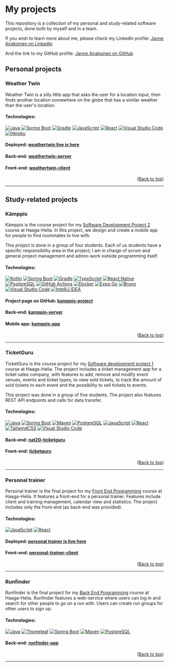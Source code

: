 <a id="readme-alku"></a>
# My projects
This repository is a collection of my personal and study-related software projects, done both by myself and in a team.

If you wish to learn more about me, please check my LinkedIn profile: [Janne Airaksinen on LinkedIn](https://www.linkedin.com/in/janair/)

And the link to my GitHub profile: [Janne Airaksinen on GitHub](https://github.com/devaajanne)

## Personal projects

### Weather Twin
Weather Twin is a silly little app that asks the user for a location input, then finds another location somewhere on the globe that has a similar weather than the user's location.

#### Technologies:
[![Java][java-logo]][java-url]
[![Spring Boot][spring-logo]][spring-url]
[![Gradle][gradle-logo]][gradle-url]
[![JavaScript][javascript-logo]][javascript-url]
[![React][react-logo]][react-url]
[![Visual Studio Code][vs-code-logo]][vs-code-url]
[![Heroku][heroku-logo]][heroku-url]

#### Deployed: [weathertwin live is here](https://devaajanne.github.io/weathertwin-client/)
#### Back-end: [weathertwin-server](https://github.com/devaajanne/weathertwin-server)
#### Front-end: [weathertwin-client](https://github.com/devaajanne/weathertwin-client)
<p align="right">(<a href="#readme-alku">Back to top</a>)</p>

---

## Study-related projects

### Kämppis
Kämppis is the course project for my [Software Development Project 2](https://opinto-opas.haaga-helia.fi/course_unit/SOF007AS3AE) course at Haaga-Helia. In this project, we design and create a mobile app for people to find roommates to live with.

This project is done in a group of four students. Each of us students have a specific responsibility area in the project; I am in charge of scrum and general project management and admin-work outside programming itself.

#### Technologies:
[![Kotlin][kotlin-logo]][kotlin-url]
[![Spring Boot][spring-logo]][spring-url]
[![Gradle][gradle-logo]][gradle-url]
[![TypeScript][typescript-logo]][typescript-url]
[![React Native][react-native-logo]][react-native-url]
[![PostgreSQL][postgres-logo]][postgres-url]
[![GitHub Actions][github-actions-logo]][github-actions-url]
[![Docker][docker-logo]][docker-url]
[![Expo Go][expo-logo]][expo-url]
[![Bruno][bruno-logo]][bruno-url]
[![Visual Studio Code][vs-code-logo]][vs-code-url]
[![IntelliJ IDEA][intellij-idea-logo]][intellij-idea-url]

#### Project page on GitHub: [kamppis-project](https://github.com/HH-Nat20)
#### Back-end: [kamppis-server](https://github.com/HH-Nat20/kamppis-server)
#### Mobile app: [kamppis-app](https://github.com/HH-Nat20/kamppis-app)
<p align="right">(<a href="#readme-alku">Back to top</a>)</p>

---

### TicketGuru
TicketGuru is the course project for my [Software development project 1](https://opinto-opas.haaga-helia.fi/course_unit/SOF005AS3AE) course at Haaga-Helia. The project includes a ticket management app for a ticket sales company, with features to add, remove and modify event venues, events and ticket types, to view sold tickets, to track the amount of sold tickets to each event and the possibility to sell tickets to events.

This project was done in a group of five students. The project also features REST API endpoints and calls for data transfer.

#### Technologies:
[![Java][java-logo]][java-url]
[![Spring Boot][spring-logo]][spring-url]
[![Maven][maven-logo]][maven-url]
[![PostgreSQL][postgres-logo]][postgres-url]
[![JavaScript][javascript-logo]][javascript-url]
[![React][react-logo]][react-url]
[![TailwindCSS][tailwind-css-logo]][tailwind-css-url]
[![Visual Studio Code][vs-code-logo]][vs-code-url]

#### Back-end: [nat20-ticketguru](https://github.com/marttyyriroskis/nat20-ticketguru)
#### Front-end: [ticketguru](https://github.com/Bminor87/ticketguru)
<p align="right">(<a href="#readme-alku">Back to top</a>)</p>

---

### Personal trainer
Personal trainer is the final project for my [Front End Programming](https://opinto-opas.haaga-helia.fi/course_unit/SOF004AS3AE) course at Haaga-Helia. It features a front-end for a personal trainer. Features include client and training management, calendar view and statistics. The project includes only the front-end (as back-end was provided).

#### Technologies:
[![JavaScript][javascript-logo]][javascript-url]
[![React][react-logo]][react-url]

#### Deployed: [personal trainer is live here](https://devaajanne.github.io/personal-trainer-client/)
#### Front-end: [personal-trainer-client](https://github.com/devaajanne/personal-trainer-client)
<p align="right">(<a href="#readme-alku">Back to top</a>)</p>

---

### Runfinder
Runfinder is the final project for my [Back End Programming](https://opinto-opas.haaga-helia.fi/course_unit/SOF003AS3AE) course at Haaga-Helia. Runfinder features a web-service where users can log in and search for other people to go on a run with. Users can create run groups for other users to sign up.

#### Technologies:
[![Java][java-logo]][java-url]
[![Thymeleaf][thymeleaf-logo]][thymeleaf-url]
[![Spring Boot][spring-logo]][spring-url]
[![Maven][maven-logo]][maven-url]
[![PostgreSQL][postgres-logo]][postgres-url]

#### Back-end: [runfinder-app](https://github.com/devaajanne/runfinder-app)
<p align="right">(<a href="#readme-alku">Back to top</a>)</p>

---

[java-logo]: https://img.shields.io/badge/Java-%23ED8B00.svg?logo=openjdk&logoColor=white&style=for-the-badge
[java-url]: https://www.java.com/en/
[spring-logo]: https://img.shields.io/badge/Spring%20Boot-6DB33F?style=for-the-badge&logo=springboot&logoColor=white
[spring-url]: https://spring.io/
[gradle-logo]: https://img.shields.io/badge/Gradle-02303A?style=for-the-badge&logo=Gradle&logoColor=white
[gradle-url]: https://gradle.org/
[maven-logo]: https://img.shields.io/badge/apachemaven-C71A36.svg?style=for-the-badge&logo=apachemaven&logoColor=white
[maven-url]: https://maven.apache.org/
[javascript-logo]: https://img.shields.io/badge/JavaScript-F7DF1E?logo=javascript&logoColor=000&style=for-the-badge
[javascript-url]: https://developer.mozilla.org/en-US/docs/Web/JavaScript
[tailwind-css-logo]: https://img.shields.io/badge/tailwindcss-%2338B2AC.svg?style=for-the-badge&logo=tailwind-css&logoColor=white
[tailwind-css-url]: https://tailwindcss.com/
[thymeleaf-logo]: https://img.shields.io/badge/Thymeleaf-%23005C0F.svg?style=for-the-badge&logo=Thymeleaf&logoColor=white
[thymeleaf-url]: https://www.thymeleaf.org/
[react-logo]: https://img.shields.io/badge/React-%2320232a.svg?logo=react&logoColor=%2361DAFB&style=for-the-badge
[react-url]: https://react.dev/
[heroku-logo]: https://img.shields.io/badge/Heroku-430098?logo=heroku&logoColor=fffe&style=for-the-badge
[heroku-url]: https://www.heroku.com/
[kotlin-logo]: https://img.shields.io/badge/Kotlin-7F52FF?style=for-the-badge&logo=Kotlin&logoColor=white
[kotlin-url]: https://kotlinlang.org/
[typescript-logo]: https://img.shields.io/badge/TypeScript-3178C6?style=for-the-badge&logo=typescript&logoColor=white
[typescript-url]: https://www.typescriptlang.org/
[react-native-logo]: https://img.shields.io/badge/react_native-%2320232a.svg?style=for-the-badge&logo=react&logoColor=%2361DAFB
[react-native-url]: https://reactnative.dev/
[postgres-logo]: https://img.shields.io/badge/postgresql-4169e1?style=for-the-badge&logo=postgresql&logoColor=white
[postgres-url]: https://www.postgresql.org/
[docker-logo]: https://img.shields.io/badge/docker-257bd6?style=for-the-badge&logo=docker&logoColor=white
[docker-url]: https://www.docker.com/
[expo-logo]: https://img.shields.io/badge/Expo-000020?style=for-the-badge&logo=expo&logoColor=fff
[expo-url]: https://expo.dev/go
[bruno-logo]: https://img.shields.io/badge/Bruno-FF6C37?style=for-the-badge&logo=Bruno&logoColor=white
[bruno-url]: https://www.usebruno.com/
[vs-code-logo]: https://custom-icon-badges.demolab.com/badge/Visual%20Studio%20Code-0078d7.svg?logo=vsc&logoColor=white&style=for-the-badge
[vs-code-url]: https://code.visualstudio.com/
[intellij-idea-logo]: https://img.shields.io/badge/Intellij%20Idea-000?logo=intellij-idea&style=for-the-badge
[intellij-idea-url]: https://www.jetbrains.com/idea/
[github-actions-logo]: https://img.shields.io/badge/github%20actions-%232671E5.svg?style=for-the-badge&logo=githubactions&logoColor=white
[github-actions-url]: https://github.com/features/actions